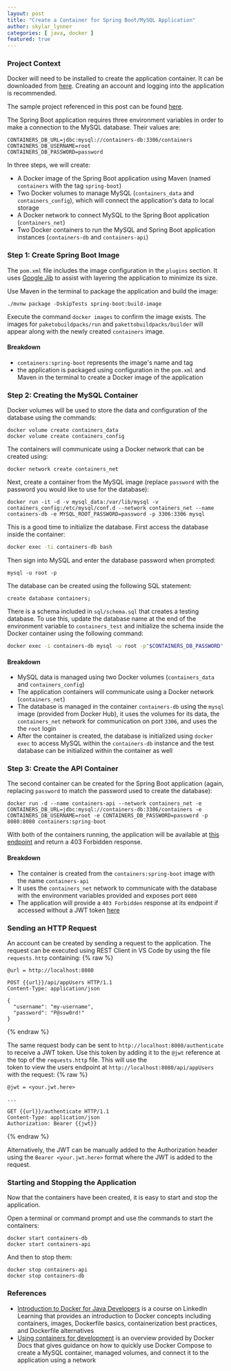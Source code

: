 ```yaml
---
layout: post
title: "Create a Container for Spring Boot/MySQL Application"
author: skylar_lynner
categories: [ java, docker ]
featured: true
---
```


### Project Context

Docker will need to be installed to create the application container.
It can be downloaded from [here](https://docs.docker.com/get-docker/).
Creating an account and logging into the application is recommended.

The sample project referenced in this post can be found
[here](https://github.com/oneexists/containers).

The Spring Boot application requires three environment variables in
order to make a connection to the MySQL database. Their values are:
  ```
  CONTAINERS_DB_URL=jdbc:mysql://containers-db:3306/containers
  CONTAINERS_DB_USERNAME=root
  CONTAINERS_DB_PASSWORD=password
  ```

In three steps, we will create:
- A Docker image of the Spring Boot application using Maven
  (named `containers` with the tag `spring-boot`)
- Two Docker volumes to manage MySQL (`containers_data` and `containers_config`),
  which will connect the application's data to local storage
- A Docker network to connect MySQL to the Spring Boot application
  (`containers_net`)
- Two Docker containers to run the MySQL and Spring Boot application
  instances (`containers-db` and `containers-api`)

### Step 1: Create Spring Boot Image

The `pom.xml` file includes the image configuration in the `plugins`
section. It uses [Google Jib](https://cloud.google.com/blog/products/application-development/introducing-jib-build-java-docker-images-better)
to assist with layering the application to minimize its size.

Use Maven in the terminal to package the application and build the
image:
```
./mvnw package -DskipTests spring-boot:build-image
```

Execute the command `docker images` to confirm the image exists. The
images for `paketobuildpacks/run` and `pakettobuildpacks/builder`
will appear along with the newly created `containers` image.

#### Breakdown

- `containers:spring-boot` represents the image's name and tag
- the application is packaged using configuration in the `pom.xml` and
  Maven in the terminal to create a Docker image of the application

### Step 2: Creating the MySQL Container

Docker volumes will be used to store the data and configuration of 
the database using the commands:
```
docker volume create containers_data
docker volume create containers_config
```

The containers will communicate using a Docker network that can be
created using:
```
docker network create containers_net
```

Next, create a container from the MySQL image (replace `password` with the 
password you would like to use for the database):
```
docker run -it -d -v mysql_data:/var/lib/mysql -v containers_config:/etc/mysql/conf.d --network containers_net --name containers-db -e MYSQL_ROOT_PASSWORD=password -p 3306:3306 mysql
```

This is a good time to initialize the database. First access the 
database inside the container:
```bash
docker exec -ti containers-db bash
```
Then sign into MySQL and enter the database password when prompted:
```
mysql -u root -p
```
The database can be created using the following SQL statement:
```
create database containers;
```

There is a schema included in `sql/schema.sql` that creates a 
testing database. To use this, update the database name at the 
end of the environment variable to `containers_test` and initialize
the schema inside the Docker container using the following command:
```bash
docker exec -i containers-db mysql -u root -p"$CONTAINERS_DB_PASSWORD" < sql/schema.sql
```

#### Breakdown

- MySQL data is managed using two Docker volumes (`containers_data` and
  `containers_config`)
- The application containers will communicate using a Docker network
  (`containers_net`)
- The database is managed in the container `containers-db` using the
  `mysql` image (provided from Docker Hub), it uses the volumes
  for its data, the `containers_net` network for communication on port `3306`,
  and uses the the `root` login
- After the container is created, the database is initialized using 
  `docker exec` to access MySQL within the `containers-db` instance
  and the test database can be initialized within the container as well

### Step 3: Create the API Container

The second container can be created for the Spring Boot application
(again, replacing `password` to match the password used to create
the database):
```
docker run -d --name containers-api --network containers_net -e CONTAINERS_DB_URL=jdbc:mysql://containers-db:3306/containers -e CONTAINERS_DB_USERNAME=root -e CONTAINERS_DB_PASSWORD=password -p 8080:8080 containers:spring-boot
```

With both of the containers running, the application will be available
at [this endpoint](http://localhost:8080/api) and return a 403 Forbidden 
response.

#### Breakdown

- The container is created from the `containers:spring-boot` image 
  with the name `containers-api`
- It uses the `containers_net` network to communicate with the 
  database with the environment variables provided and exposes port 
  `8080`
- The application will provide a `403 Forbidden` response at its
  endpoint if accessed without a JWT token [here](http://localhost:8080/api)

### Sending an HTTP Request

An account can be created by sending a request to the application.
The request can be executed using REST Client in VS Code by using the
file `requests.http` containing:
{% raw %}
```
@url = http://localhost:8080

POST {{url}}/api/appUsers HTTP/1.1
Content-Type: application/json

{
  "username": "my-username",
  "password": "P@ssw0rd!"
}
```
{% endraw %}

The same request body can be sent to `http://localhost:8080/authenticate`
to receive a JWT token. Use this token by adding it to the `@jwt`
reference at the top of the `requests.http` file. This will use the  
token to view the users endpoint at `http://localhost:8080/api/appUsers`
with the request:
{% raw %}
```
@jwt = <your.jwt.here>

...

GET {{url}}/authenticate HTTP/1.1
Content-Type: application/json
Authorization: Bearer {{jwt}}
```
{% endraw %}

Alternatively, the JWT can be manually added to the Authorization header
using the `Bearer <your.jwt.here>` format where the JWT is added to the
request.

### Starting and Stopping the Application

Now that the containers have been created, it is easy to start and stop 
the application.

Open a terminal or command prompt and use the commands to start the
containers:
```
docker start containers-db
docker start containers-api
```

And then to stop them:
```
docker stop containers-api
docker stop containers-db
```

### References

- [Introduction to Docker for Java Developers](https://www.linkedin.com/learning/introduction-to-docker-for-java-developers/zero-to-zero-to-hero)
  is a course on LinkedIn Learning that provides an introduction to
  Docker concepts including containers, images, Dockerfile basics,
  containerization best practices, and Dockerfile alternatives
- [Using containers for development](https://docs.docker.com/language/java/develop/)
  is an overview provided by Docker Docs that gives guidance on how to
  quickly use Docker Compose to create a MySQL container, managed
  volumes, and connect it to the application using a network
